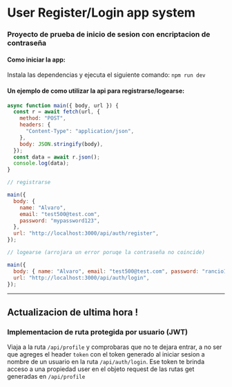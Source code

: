 # User Register/Login app system

### Proyecto de prueba de inicio de sesion con encriptacion de contraseña

#### Como iniciar la app:

Instala las dependencias y ejecuta el siguiente comando: `npm run dev`

#### Un ejemplo de como utilizar la api para registrarse/logearse:

```js
async function main({ body, url }) {
  const r = await fetch(url, {
    method: "POST",
    headers: {
      "Content-Type": "application/json",
    },
    body: JSON.stringify(body),
  });
  const data = await r.json();
  console.log(data);
}

// registrarse

main({
  body: {
    name: "Alvaro",
    email: "test500@test.com",
    password: "mypassword123",
  },
  url: "http://localhost:3000/api/auth/register",
});

// logearse (arrojara un error poruqe la contraseña no coincide)

main({
  body: { name: "Alvaro", email: "test500@test.com", password: "rancio123" },
  url: "http://localhost:3000/api/auth/login",
});
```

---

## Actualizacion de ultima hora !

### Implementacion de ruta protegida por usuario (JWT)

Viaja a la ruta `/api/profile` y comprobaras que no te dejara entrar, a no ser que agreges el header `token` con el token generado al iniciar sesion a nombre de un usuario en la ruta `/api/auth/login`. Ese token te brinda acceso a una propiedad user en el objeto request de las rutas get generadas en `/api/profile`
